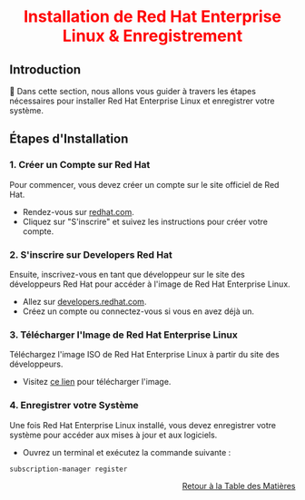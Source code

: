 <h1 align="center" style="color: red;">Installation de Red Hat Enterprise Linux & Enregistrement</h1>

## Introduction
👋 Dans cette section, nous allons vous guider à travers les étapes nécessaires pour installer Red Hat Enterprise Linux et enregistrer votre système.

## Étapes d'Installation

### 1. Créer un Compte sur Red Hat
Pour commencer, vous devez créer un compte sur le site officiel de Red Hat.
- Rendez-vous sur [redhat.com](https://www.redhat.com).
- Cliquez sur "S'inscrire" et suivez les instructions pour créer votre compte.

### 2. S'inscrire sur Developers Red Hat
Ensuite, inscrivez-vous en tant que développeur sur le site des développeurs Red Hat pour accéder à l'image de Red Hat Enterprise Linux.
- Allez sur [developers.redhat.com](https://developers.redhat.com).
- Créez un compte ou connectez-vous si vous en avez déjà un.

### 3. Télécharger l'Image de Red Hat Enterprise Linux
Téléchargez l'image ISO de Red Hat Enterprise Linux à partir du site des développeurs.
- Visitez [ce lien](https://developers.redhat.com/products/rhel/download) pour télécharger l'image.

### 4. Enregistrer votre Système
Une fois Red Hat Enterprise Linux installé, vous devez enregistrer votre système pour accéder aux mises à jour et aux logiciels.
- Ouvrez un terminal et exécutez la commande suivante :
```bash
subscription-manager register
 ```
<p style="text-align: right;">
  <a href="../README.md #table-des-matières">Retour à la Table des Matières</a>
</p>